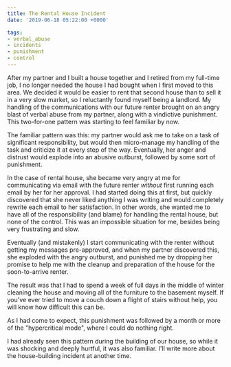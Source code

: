 ```yaml
---
title: The Rental House Incident
date: '2019-06-18 05:22:00 +0000'

tags:
- verbal_abuse
- incidents
- punishment
- control
---
```


After my partner and I built a house together and I retired from 
my full-time job, I no longer needed the house I had bought when
I first moved to this area.  We decided it would be easier to
rent that second house than to sell it in a very slow market, so I reluctantly
found myself being a landlord.  My handling of the communications
with our future renter brought on an angry blast of verbal abuse from my partner,
along with a vindictive punishment.  This two-for-one pattern was starting 
to feel familiar by now.

<!--more-->

The familiar pattern was this: my partner would ask me to take on a task of significant
responsibility, but would then micro-manage my handling of the task and criticize
it at every step of the way.  Eventually, her anger and distrust would explode
into an abusive outburst, followed by some sort of punishment.

In the case of rental house, she became very angry at me for communicating
via email with the future renter *without* first running each email by her
for her approval.  I had started doing this at first, but quickly discovered
that she never liked anything I was writing and would completely rewrite
each email to her satisfaction.  In other words, she wanted me to have
all of the responsibility (and blame) for handling the rental house, but
none of the control.  This was an impossible situation for me, besides
being very frustrating and slow.

Eventually (and mistakenly) I start communicating with the renter without
getting my messages pre-approved, and when my partner discovered this,
she exploded with the angry outburst, and punished me by dropping her promise to help
me with the cleanup and preparation of the house for the soon-to-arrive
renter.

The result was that I had to spend a week of full days in the middle
of winter cleaning the house and moving all of the furniture to the
basement myself.  If you've ever tried to move a couch down a flight
of stairs without help, you will know how difficult this can be.

As I had come to expect, this punishment was followed by a month or more
of the "hypercritical mode", where I could do nothing right.

I had already seen this pattern during the building of our house, so while
it was shocking and deeply hurtful, it was also familiar.  I'll write more
about the house-building incident at another time.
